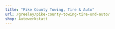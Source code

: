 ```yaml
---
title: "Pike County Towing, Tire & Auto"
url: /greeley/pike-county-towing-tire-und-auto/
shop: Autowerkstatt
---
```

